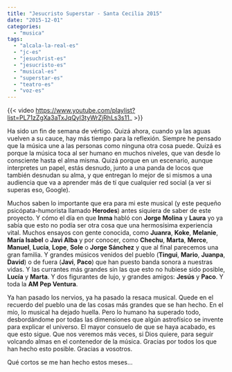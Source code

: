 ```yaml
---
title: "Jesucristo Superstar - Santa Cecilia 2015"
date: "2015-12-01"
categories: 
  - "musica"
tags: 
  - "alcala-la-real-es"
  - "jc-es"
  - "jesuchrist-es"
  - "jesucristo-es"
  - "musical-es"
  - "superstar-es"
  - "teatro-es"
  - "voz-es"
---
```


{{< video https://www.youtube.com/playlist?list=PL71zZgXa3aTxJqQyl3tyWrZjRhLs3s11_ >}}

Ha sido un fin de semana de vértigo. Quizá ahora, cuando ya las aguas vuelven a su cauce, hay más tiempo para la reflexión. Siempre he pensado que la música une a las personas como ninguna otra cosa puede. Quizá es porque la música toca al ser humano en muchos niveles, que van desde lo consciente hasta el alma misma. Quizá porque en un escenario, aunque interpretes un papel, estás desnudo, junto a una panda de locos que también desnudan su alma, y que entregan lo mejor de si mismos a una audiencia que va a aprender más de tí que cualquier red social (a ver si superas eso, Google).

Muchos saben lo importante que era para mi este musical (y este pequeño psicópata-humorista llamado **Herodes**) antes siquiera de saber de este proyecto. Y cómo el día en que **Inma** habló con **Jorge Molina** y **Laura** yo ya sabía que esto no podía ser otra cosa que una hermosísima experiencia vital. Muchos ensayos con gente conocida, como **Juanra**, **Koke**, **Melanie**, **María Isabel** o **Javi Alba** y por conocer, como **Chechu**, **Marta**, **Merce**, **Manuel**, **Lucía**, **Lope**, **Sole** o **Jorge Sánchez** y que al final parecemos una gran familia. Y grandes músicos venidos del pueblo (**Tingui**, **Mario**, **Juanpa**, **David**) o de fuera (**Javi**, **Paco**) que han puesto banda sonora a nuestras vidas. Y las currantes más grandes sin las que esto no hubiese sido posible, **Lucía** y **Marta**. Y dos figurantes de lujo, y grandes amigos: **Jesús** y **Paco**. Y toda la **AM Pep Ventura**.

Ya han pasado los nervios, ya ha pasado la resaca musical. Quede en el recuerdo del pueblo una de las cosas más grandes que se han hecho. En el mío, lo musical ha dejado huella. Pero lo humano ha superado todo, desbordándome por todas las dimensiones que algún astrofísico se invente para explicar el universo. El mayor consuelo de que se haya acabado, es que esto sigue. Que nos veremos más veces, si Dios quiere, para seguir volcando almas en el contenedor de la música. Gracias por todos los que han hecho esto posible. Gracias a vosotros.

Qué cortos se me han hecho estos meses...
